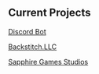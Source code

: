 ## Current Projects

[Discord Bot](https://github.com/DevTreason/discord_bot)

[Backstitch.LLC](https://devtreason.me/index.html)

[Sapphire Games Studios](https://discord.gg/3M8q66gDmX)